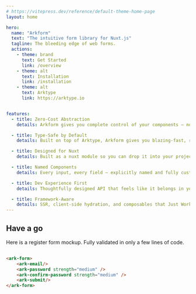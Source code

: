 ```yaml
---
# https://vitepress.dev/reference/default-theme-home-page
layout: home

hero:
  name: "Arkform"
  text: "The intuitive form library for Nuxt.js"
  tagline: The bleeding edge of web forms.
  actions:
    - theme: brand
      text: Get Started
      link: /overview
    - theme: alt
      text: Installation
      link: /installation
    - theme: alt
      text: Arktype
      link: https://arktype.io


features:
  - title: Zero-Cost Abstraction
    details: Arkform gives you complete control of your components — no black boxes, no magic. Just clean, declarative form building.

  - title: Type-Safe by Default
    details: Built on top of Arktype, Arkform gives you blazing-fast, rock-solid schema validation right out of the box.

  - title: Designed for Nuxt
    details: Built as a nuxt module so you can drop it into your project and go — no complex setup required.

  - title: Named Components
    details: Every input, every field — explicitly named and fully customizable. Finally, form building that makes sense.

  - title: Dev Experience First
    details: Thoughtfully designed API that feels like it belongs in your codebase. Fast, minimal, and predictable.

  - title: Framework-Aware
    details: SSR, client-side hydration, and composables that Just Work™. No hacks, no compromises.
---
```




## Have a go

Here is a register form mockup. Fully validated in only a few lines of code.

<WithinHero style="flex: 1;">
    <ExampleIframe url="/hero/skew" style="flex: 1; min-height: 400px; width: 100%;" />
</WithinHero>

<div style="display: flex; gap: 25px; margin-top: 15px;">

<ExampleIframe url="/" style="height: 500px; min-height: 600px; max-width: 70%; flex: 1; margin-bottom: 15px;"/>

```html
<ark-form>
    <ark-email/>
    <ark-password strength="medium" />
    <ark-confirm-password strength="medium" />
    <ark-submit/>
</ark-form>
```
</div>

<script setup>
import WithinHero from "./components/within-hero.vue";
import ExampleIframe from "./components/example-iframe.vue"
</script>
